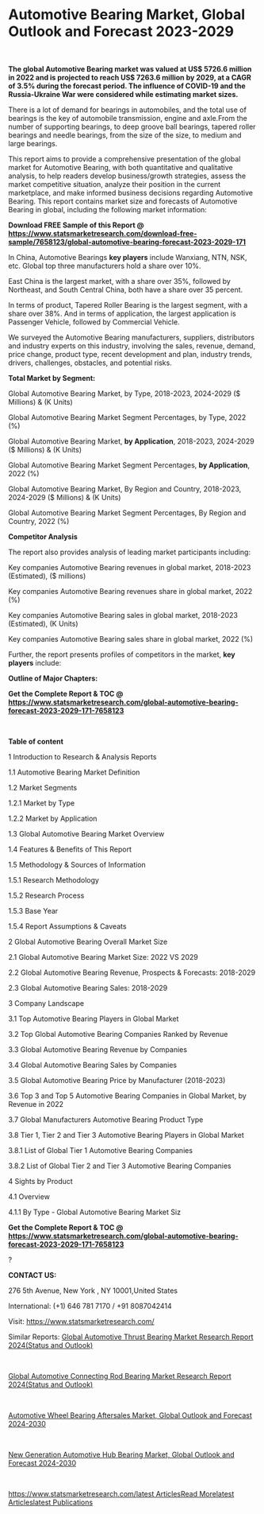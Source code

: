 <h1>Automotive Bearing Market, Global Outlook and Forecast 2023-2029</h1><br/><p><strong>The global Automotive Bearing market was valued at US$ 5726.6 million in 2022 and is projected to reach US$ 7263.6 million by 2029, at a <strong>CAGR</strong> of 3.5% during the forecast period. The influence of COVID-19 and the Russia-Ukraine War were considered while estimating market sizes.</strong></p>
 
 
 
 <p>There is a lot of demand for bearings in automobiles, and the total use of bearings is the key of automobile transmission, engine and axle.From the number of supporting bearings, to deep groove ball bearings, tapered roller bearings and needle bearings, from the size of the size, to medium and large bearings.</p>
 
 
 
 <p>This report aims to provide a comprehensive presentation of the global market for Automotive Bearing, with both quantitative and qualitative analysis, to help readers develop business/growth strategies, assess the market competitive situation, analyze their position in the current marketplace, and make informed business decisions regarding Automotive Bearing. This report contains market size and forecasts of Automotive Bearing in global, including the following market information:</p>
 
 
 
 <p><strong>Download FREE Sample of this Report @ <a href="https://www.statsmarketresearch.com/download-free-sample/7658123/global-automotive-bearing-forecast-2023-2029-171">https://www.statsmarketresearch.com/download-free-sample/7658123/global-automotive-bearing-forecast-2023-2029-171</a></strong></p>
 
 
 
 <p>In China, Automotive Bearings <strong>key players</strong> include Wanxiang, NTN, NSK, etc. Global top three manufacturers hold a share over 10%.</p>
 
 
 
 <p>East China is the largest market, with a share over 35%, followed by Northeast, and South Central China, both have a share over 35 percent.</p>
 
 
 
 <p>In terms of product, Tapered Roller Bearing is the largest segment, with a share over 38%. And in terms of application, the largest application is Passenger Vehicle, followed by Commercial Vehicle.</p>
 
 
 
 <p>We surveyed the Automotive Bearing manufacturers, suppliers, distributors and industry experts on this industry, involving the sales, revenue, demand, price change, product type, recent development and plan, industry trends, drivers, challenges, obstacles, and potential risks.</p>
 
 
 
 <p><strong>Total Market by Segment:</strong></p>
 
 
 
 <p>Global Automotive Bearing Market, by Type, 2018-2023, 2024-2029 ($ Millions) & (K Units)</p>
 
 
 
 <p>Global Automotive Bearing Market Segment Percentages, by Type, 2022 (%)</p>
 
 
 
 <p>Global Automotive Bearing Market, <strong>by Application</strong>, 2018-2023, 2024-2029 ($ Millions) & (K Units)</p>
 
 
 
 <p>Global Automotive Bearing Market Segment Percentages, <strong>by Application</strong>, 2022 (%)</p>
 
 
 
 <p>Global Automotive Bearing Market, By Region and Country, 2018-2023, 2024-2029 ($ Millions) & (K Units)</p>
 
 
 
 <p>Global Automotive Bearing Market Segment Percentages, By Region and Country, 2022 (%)</p>
 
 
 
 <p><strong>Competitor Analysis</strong></p>
 
 
 
 <p>The report also provides analysis of leading market participants including:</p>
 
 
 
 <p>Key companies Automotive Bearing revenues in global market, 2018-2023 (Estimated), ($ millions)</p>
 
 
 
 <p>Key companies Automotive Bearing revenues share in global market, 2022 (%)</p>
 
 
 
 <p>Key companies Automotive Bearing sales in global market, 2018-2023 (Estimated), (K Units)</p>
 
 
 
 <p>Key companies Automotive Bearing sales share in global market, 2022 (%)</p>
 
 
 
 <p>Further, the report presents profiles of competitors in the market, <strong>key players</strong> include:</p>
 
 
 
 <p><strong>Outline of Major Chapters:</strong></p>
 
 
 
 <div><b>Get the Complete Report & TOC @ <a href="https://www.statsmarketresearch.com/global-automotive-bearing-forecast-2023-2029-171-7658123">https://www.statsmarketresearch.com/global-automotive-bearing-forecast-2023-2029-171-7658123</a></b></div>
 
 
 
 <p><br />
 
 <b>Table of content</b></p>
 
 
 
 <p>1 Introduction to Research & Analysis Reports<br />
 
 1.1 Automotive Bearing Market Definition<br />
 
 1.2 Market Segments<br />
 
 1.2.1 Market by Type<br />
 
 1.2.2 Market by Application<br />
 
 1.3 Global Automotive Bearing Market Overview<br />
 
 1.4 Features & Benefits of This Report<br />
 
 1.5 Methodology & Sources of Information<br />
 
 1.5.1 Research Methodology<br />
 
 1.5.2 Research Process<br />
 
 1.5.3 Base Year<br />
 
 1.5.4 Report Assumptions & Caveats<br />
 
 2 Global Automotive Bearing Overall Market Size<br />
 
 2.1 Global Automotive Bearing Market Size: 2022 VS 2029<br />
 
 2.2 Global Automotive Bearing Revenue, Prospects & Forecasts: 2018-2029<br />
 
 2.3 Global Automotive Bearing Sales: 2018-2029<br />
 
 3 Company Landscape<br />
 
 3.1 Top Automotive Bearing Players in Global Market<br />
 
 3.2 Top Global Automotive Bearing Companies Ranked by Revenue<br />
 
 3.3 Global Automotive Bearing Revenue by Companies<br />
 
 3.4 Global Automotive Bearing Sales by Companies<br />
 
 3.5 Global Automotive Bearing Price by Manufacturer (2018-2023)<br />
 
 3.6 Top 3 and Top 5 Automotive Bearing Companies in Global Market, by Revenue in 2022<br />
 
 3.7 Global Manufacturers Automotive Bearing Product Type<br />
 
 3.8 Tier 1, Tier 2 and Tier 3 Automotive Bearing Players in Global Market<br />
 
 3.8.1 List of Global Tier 1 Automotive Bearing Companies<br />
 
 3.8.2 List of Global Tier 2 and Tier 3 Automotive Bearing Companies<br />
 
 4 Sights by Product<br />
 
 4.1 Overview<br />
 
 4.1.1 By Type - Global Automotive Bearing Market Siz</p>
 
 
 
 <div><b>Get the Complete Report & TOC @ <a href="https://www.statsmarketresearch.com/global-automotive-bearing-forecast-2023-2029-171-7658123">https://www.statsmarketresearch.com/global-automotive-bearing-forecast-2023-2029-171-7658123</a></b></div>
 
 
 
 <p>? </p>
 
 
 
 <p><b>CONTACT US:</b><br />
 
 276 5th Avenue, New York , NY 10001,United States<br />
 
 International: (+1) 646 781 7170 / +91 8087042414<br />
 
 Visit: <a href="https://www.statsmarketresearch.com/">https://www.statsmarketresearch.com/</a><br />
 
 Similar Reports: <a href="https://www.statsmarketresearch.com/global-automotive-bearing-forecast-2023-2029-171-7658123">Global Automotive Thrust Bearing Market Research Report 2024(Status and Outlook)</a><br />
 
 <br />
 
 <a href="https://www.statsmarketresearch.com/global-automotive-bearing-forecast-2023-2029-171-7658123">Global Automotive Connecting Rod Bearing Market Research Report 2024(Status and Outlook)</a><br />
 
 <br />
 
 <a href="https://www.statsmarketresearch.com/global-automotive-bearing-forecast-2023-2029-171-7658123">Automotive Wheel Bearing Aftersales Market, Global Outlook and Forecast 2024-2030</a><br />
 
 <br />
 
 <a href="https://www.statsmarketresearch.com/global-automotive-bearing-forecast-2023-2029-171-7658123">New Generation Automotive Hub Bearing Market, Global Outlook and Forecast 2024-2030</a><br />
 
 <br />
 
 <a href="https://gyeongbokgung.com">https://www.statsmarketresearch.com/</a><a href="https://hallyeomaritime.com">latest Articles</a><a href="https://jingwansa.com">Read More</a><a href="https://nguoiviet.jp/">latest Articles</a><a href="https://www.intelmarketresearch.com/">latest Publications</a></p>